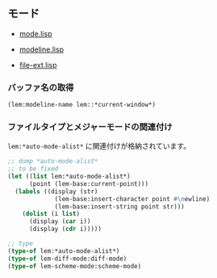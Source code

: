 <!-- (lem-lisp-mode:lisp-mode)
-->

## モード

- [mode.lisp](https://github.com/cxxxr/lem/blob/master/lib/core/mode.lisp)
- [modeline.lisp](https://github.com/cxxxr/lem/blob/master/lib/core/modeline.lisp)

- [file-ext.lisp](https://github.com/cxxxr/lem/blob/master/lib/core/file-ext.lisp)

### バッファ名の取得

````lisp
(lem:modeline-name lem::*current-window*)
````

### ファイルタイプとメジャーモードの関連付け

`lem:*auto-mode-alist*` に関連付けが格納されています。

````lisp
;; dump *auto-mode-alist*
;; to be fixed
(let ((list lem:*auto-mode-alist*)
      (point (lem-base:current-point)))
  (labels ((display (str)
             (lem-base:insert-character point #\newline)
             (lem-base:insert-string point str)))
    (dolist (i list)
      (display (car i))
      (display (cdr i)))))

;; type
(type-of lem:*auto-mode-alist*)
(type-of lem-diff-mode:diff-mode)
(type-of lem-scheme-mode:scheme-mode)
````

